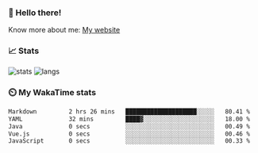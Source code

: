 ### 👋 Hello there!

Know more about me: [My website](https://onlyra1n.top)


### 📈 Stats

![stats](https://github-readme-stats.vercel.app/api?username=Fiz-Victor&theme=dracula&show_icons=true)
![langs](https://github-readme-stats.vercel.app/api/top-langs/?username=Fiz-Victor&theme=dracula&layout=compact)

### ⏲️ My WakaTime stats

<!--START_SECTION:waka-->

```txt
Markdown         2 hrs 26 mins   ████████████████████░░░░░   80.41 %
YAML             32 mins         ████▓░░░░░░░░░░░░░░░░░░░░   18.00 %
Java             0 secs          ░░░░░░░░░░░░░░░░░░░░░░░░░   00.49 %
Vue.js           0 secs          ░░░░░░░░░░░░░░░░░░░░░░░░░   00.46 %
JavaScript       0 secs          ░░░░░░░░░░░░░░░░░░░░░░░░░   00.33 %
```

<!--END_SECTION:waka-->
